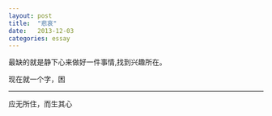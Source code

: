 ```yaml
---
layout: post
title:  "悲哀"
date:   2013-12-03 
categories: essay
---
```


最缺的就是静下心来做好一件事情,找到兴趣所在。

现在就一个字，困


-----
应无所住，而生其心

 
